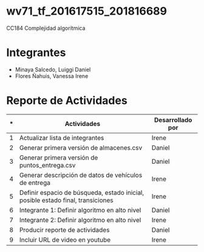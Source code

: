 # wv71_tf_201617515_201816689
CC184 Complejidad algorítmica

# Integrantes
* Minaya Salcedo, Luiggi Daniel
* Flores Ñahuis, Vanessa Irene

# Reporte de Actividades 

| * | Actividades | Desarrollado por |
| ------ | ------ | ------ |
| 1 | Actualizar lista de integrantes | Irene |
| 2 | Generar primera versión de almacenes.csv | Daniel |
| 3 | Generar primera versión de puntos_entrega.csv | Daniel |
| 4 | Generar descripción de datos de vehículos de entrega | Irene |
| 5 | Definir espacio de búsqueda, estado inicial, posible estado final, transiciones| Irene |
| 6 | Integrante 1: Definir algoritmo en alto nivel  | Daniel |
| 7 | Integrante 2: Definir algoritmo en alto nivel | Irene |
| 8 | Producir reporte de actividades | Daniel |
| 9 | Incluir URL de video en youtube | Irene |
